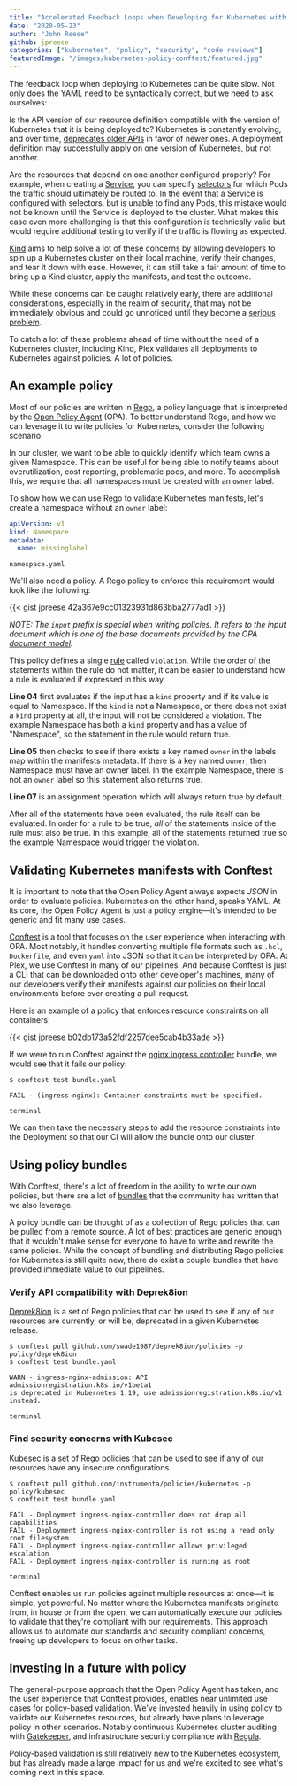 ```yaml
---
title: "Accelerated Feedback Loops when Developing for Kubernetes with Conftest"
date: "2020-05-23"
author: "John Reese"
github: jpreese
categories: ["kubernetes", "policy", "security", "code reviews"]
featuredImage: "/images/kubernetes-policy-conftest/featured.jpg"
---
```


The feedback loop when deploying to Kubernetes can be quite slow. Not only does the YAML need to be syntactically correct, but we need to ask ourselves:

Is the API version of our resource definition compatible with the version of Kubernetes that it is being deployed to? Kubernetes is constantly evolving, and over time, [deprecates older APIs](https://kubernetes.io/docs/reference/using-api/deprecation-policy/#deprecating-parts-of-the-api) in favor of newer ones. A deployment definition may successfully apply on one version of Kubernetes, but not another.

Are the resources that depend on one another configured properly? For example, when creating a [Service](https://kubernetes.io/docs/concepts/services-networking/service/), you can specify [selectors](https://kubernetes.io/docs/concepts/overview/working-with-objects/labels/) for which Pods the traffic should ultimately be routed to. In the event that a Service is configured with selectors, but is unable to find any Pods, this mistake would not be known until the Service is deployed to the cluster. What makes this case even more challenging is that this configuration is technically valid but would require additional testing to verify if the traffic is flowing as expected.

[Kind](https://github.com/kubernetes-sigs/kind) aims to help solve a lot of these concerns by allowing developers to spin up a Kubernetes cluster on their local machine, verify their changes, and tear it down with ease. However, it can still take a fair amount of time to bring up a Kind cluster, apply the manifests, and test the outcome.

While these concerns can be caught relatively early, there are additional considerations, especially in the realm of security, that may not be immediately obvious and could go unnoticed until they become a [serious problem](https://unit42.paloaltonetworks.com/non-root-containers-kubernetes-cve-2019-11245-care/).

To catch a lot of these problems ahead of time without the need of a Kubernetes cluster, including Kind, Plex validates all deployments to Kubernetes against policies. A lot of policies.

## An example policy

Most of our policies are written in [Rego](https://www.openpolicyagent.org/docs/latest/policy-language/), a policy language that is interpreted by the [Open Policy Agent](https://www.openpolicyagent.org/) (OPA). To better understand Rego, and how we can leverage it to write policies for Kubernetes, consider the following scenario:

In our cluster, we want to be able to quickly identify which team owns a given Namespace. This can be useful for being able to notify teams about overutilization, cost reporting, problematic pods, and more. To accomplish this, we require that all namespaces must be created with an `owner` label.

To show how we can use Rego to validate Kubernetes manifests, let's create a namespace without an `owner` label:

```yaml
apiVersion: v1
kind: Namespace
metadata:
  name: missinglabel
```

```subtext
namespace.yaml
```

We'll also need a policy. A Rego policy to enforce this requirement would look like the following:

{{< gist jpreese 42a367e9cc01323931d863bba2777ad1 >}}

*NOTE: The `input` prefix is special when writing policies. It refers to the input document which is one of the base documents provided by the OPA [document model](https://www.openpolicyagent.org/docs/latest/philosophy/#the-opa-document-model).*

This policy defines a single [rule](https://www.openpolicyagent.org/docs/latest/policy-language/#rules) called `violation`. While the order of the statements within the rule do not matter, it can be easier to understand how a rule is evaluated if expressed in this way.

**Line 04** first evaluates if the input has a `kind` property and if its value is equal to Namespace. If the `kind` is not a Namespace, or there does not exist a `kind` property at all, the input will not be considered a violation. The example Namespace has both a `kind` property and has a value of "Namespace", so the statement in the rule would return true.

**Line 05** then checks to see if there exists a key named `owner` in the labels map within the manifests metadata. If there is a key named `owner`, then Namespace must have an owner label. In the example Namespace, there is not an `owner` label so this statement also returns true.

**Line 07** is an assignment operation which will always return true by default.

After all of the statements have been evaluated, the rule itself can be evaluated. In order for a rule to be true, _all_ of the statements inside of the rule must also be true. In this example, all of the statements returned true so the example Namespace would trigger the violation.

## Validating Kubernetes manifests with Conftest

It is important to note that the Open Policy Agent always expects _JSON_ in order to evaluate policies. Kubernetes on the other hand, speaks YAML. At its core, the Open Policy Agent is just a policy engine—it's intended to be generic and fit many use cases.

[Conftest](https://github.com/open-policy-agent/conftest) is a tool that focuses on the user experience when interacting with OPA. Most notably, it handles converting multiple file formats such as `.hcl`, `Dockerfile`, and even `yaml` into JSON so that it can be interpreted by OPA. At Plex, we use Conftest in many of our pipelines. And because Conftest is just a CLI that can be downloaded onto other developer's machines, many of our developers verify their manifests against our policies on their local environments before ever creating a pull request.

Here is an example of a policy that enforces resource constraints on all containers:

{{< gist jpreese b02db173a52fdf2257dee5cab4b33ade >}}

If we were to run Conftest against the [nginx ingress controller](https://github.com/kubernetes/ingress-nginx/blob/master/deploy/static/provider/cloud/deploy.yaml) bundle, we would see that it fails our policy:

```shell
$ conftest test bundle.yaml

FAIL - (ingress-nginx): Container constraints must be specified.
```

```subtext
terminal
```

We can then take the necessary steps to add the resource constraints into the Deployment so that our CI will allow the bundle onto our cluster.

## Using policy bundles

With Conftest, there's a lot of freedom in the ability to write our own policies, but there are a lot of [bundles](https://www.conftest.dev/sharing/) that the community has written that we also leverage.

A policy bundle can be thought of as a collection of Rego policies that can be pulled from a remote source. A lot of best practices are generic enough that it wouldn't make sense for everyone to have to write and rewrite the same policies. While the concept of bundling and distributing Rego policies for Kubernetes is still quite new, there do exist a couple bundles that have provided immediate value to our pipelines.

### Verify API compatibility with Deprek8ion

[Deprek8ion](https://github.com/swade1987/deprek8ion) is a set of Rego policies that can be used to see if any of our resources are currently, or will be, deprecated in a given Kubernetes release.

```shell
$ conftest pull github.com/swade1987/deprek8ion/policies -p policy/deprek8ion
$ conftest test bundle.yaml

WARN - ingress-nginx-admission: API admissionregistration.k8s.io/v1beta1
is deprecated in Kubernetes 1.19, use admissionregistration.k8s.io/v1 instead.
```

```subtext
terminal
```

### Find security concerns with Kubesec

[Kubesec](https://kubesec.io/) is a set of Rego policies that can be used to see if any of our resources have any insecure configurations.

```shell
$ conftest pull github.com/instrumenta/policies/kubernetes -p policy/kubesec
$ conftest test bundle.yaml

FAIL - Deployment ingress-nginx-controller does not drop all capabilities
FAIL - Deployment ingress-nginx-controller is not using a read only root filesystem
FAIL - Deployment ingress-nginx-controller allows privileged escalation
FAIL - Deployment ingress-nginx-controller is running as root
```

```subtext
terminal
```

Conftest enables us run policies against multiple resources at once—it is simple, yet powerful. No matter where the Kubernetes manifests originate from, in house or from the open, we can automatically execute our policies to validate that they're compliant with our requirements. This approach allows us to automate our standards and security compliant concerns, freeing up developers to focus on other tasks.

## Investing in a future with policy

The general-purpose approach that the Open Policy Agent has taken, and the user experience that Conftest provides, enables near unlimited use cases for policy-based validation. We've invested heavily in using policy to validate our Kubernetes resources, but already have plans to leverage policy in other scenarios. Notably continuous Kubernetes cluster auditing with [Gatekeeper](https://github.com/open-policy-agent/gatekeeper), and infrastructure security compliance with [Regula](https://github.com/fugue/regula).

Policy-based validation is still relatively new to the Kubernetes ecosystem, but has already made a large impact for us and we're excited to see what's coming next in this space.
